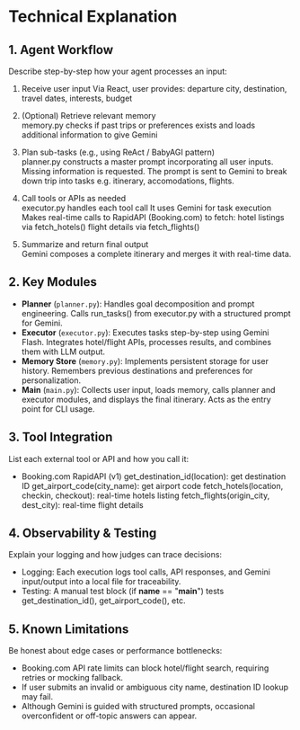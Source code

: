 # Technical Explanation

## 1. Agent Workflow

Describe step-by-step how your agent processes an input:
1. Receive user input
  Via React, user provides: 
    departure city, destination, travel dates, interests, budget

2. (Optional) Retrieve relevant memory  
  memory.py checks if past trips or preferences exists and loads additional information to give Gemini

3. Plan sub-tasks (e.g., using ReAct / BabyAGI pattern)  
  planner.py constructs a master prompt incorporating all user inputs. Missing information is requested.
  The prompt is sent to Gemini to break down trip into tasks e.g. itinerary, accomodations, flights.

4. Call tools or APIs as needed  
  executor.py handles each tool call
    It uses Gemini for task execution
    Makes real-time calls to RapidAPI (Booking.com) to fetch:
      hotel listings via fetch_hotels()
      flight details via fetch_flights()

5. Summarize and return final output  
    Gemini composes a complete itinerary and merges it with real-time data.


## 2. Key Modules

- **Planner** (`planner.py`): Handles goal decomposition and prompt engineering. Calls run_tasks() from executor.py with a structured prompt for Gemini.
- **Executor** (`executor.py`): Executes tasks step-by-step using Gemini Flash. Integrates hotel/flight APIs, processes results, and combines them with LLM output.
- **Memory Store** (`memory.py`): Implements persistent storage for user history. Remembers previous destinations and preferences for personalization.
- **Main** (`main.py`): Collects user input, loads memory, calls planner and executor modules, and displays the final itinerary. Acts as the entry point for CLI usage.

## 3. Tool Integration

List each external tool or API and how you call it:
- Booking.com RapidAPI (v1)
    get_destination_id(location): get destination ID
    get_airport_code(city_name): get airport code
    fetch_hotels(location, checkin, checkout): real-time hotels listing
    fetch_flights(origin_city, dest_city): real-time flight details

## 4. Observability & Testing

Explain your logging and how judges can trace decisions:
- Logging: Each execution logs tool calls, API responses, and Gemini input/output into a local file for traceability. 
- Testing: A manual test block (if __name__ == "__main__") tests get_destination_id(), get_airport_code(), etc.

## 5. Known Limitations

Be honest about edge cases or performance bottlenecks:
- Booking.com API rate limits can block hotel/flight search, requiring retries or mocking fallback.
- If user submits an invalid or ambiguous city name, destination ID lookup may fail.
- Although Gemini is guided with structured prompts, occasional overconfident or off-topic answers can appear.

